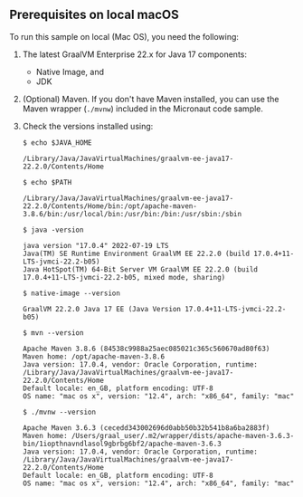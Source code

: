 ## Prerequisites on local macOS

To run this sample on local (Mac OS), you need the following:

1. The latest GraalVM Enterprise 22.x for Java 17 components:
    - Native Image, and
    - JDK

2. (Optional) Maven. If you don't have Maven installed, you can use the Maven wrapper (`./mvnw`) included in the Micronaut code sample.

3. Check the versions installed using:

    ```shell
    $ echo $JAVA_HOME

    /Library/Java/JavaVirtualMachines/graalvm-ee-java17-22.2.0/Contents/Home
    ```

    ```shell
    $ echo $PATH

    /Library/Java/JavaVirtualMachines/graalvm-ee-java17-22.2.0/Contents/Home/bin:/opt/apache-maven-3.8.6/bin:/usr/local/bin:/usr/bin:/bin:/usr/sbin:/sbin
    ```

    ```shell
    $ java -version
    
    java version "17.0.4" 2022-07-19 LTS
    Java(TM) SE Runtime Environment GraalVM EE 22.2.0 (build 17.0.4+11-LTS-jvmci-22.2-b05)
    Java HotSpot(TM) 64-Bit Server VM GraalVM EE 22.2.0 (build 17.0.4+11-LTS-jvmci-22.2-b05, mixed mode, sharing)
    ```

    ```shell
    $ native-image --version
    
    GraalVM 22.2.0 Java 17 EE (Java Version 17.0.4+11-LTS-jvmci-22.2-b05)
    ```

    ```shell
    $ mvn --version

    Apache Maven 3.8.6 (84538c9988a25aec085021c365c560670ad80f63)
    Maven home: /opt/apache-maven-3.8.6
    Java version: 17.0.4, vendor: Oracle Corporation, runtime: /Library/Java/JavaVirtualMachines/graalvm-ee-java17-22.2.0/Contents/Home
    Default locale: en_GB, platform encoding: UTF-8
    OS name: "mac os x", version: "12.4", arch: "x86_64", family: "mac"
    ```

    ```shell
    $ ./mvnw --version

    Apache Maven 3.6.3 (cecedd343002696d0abb50b32b541b8a6ba2883f)
    Maven home: /Users/graal_user/.m2/wrapper/dists/apache-maven-3.6.3-bin/1iopthnavndlasol9gbrbg6bf2/apache-maven-3.6.3
    Java version: 17.0.4, vendor: Oracle Corporation, runtime: /Library/Java/JavaVirtualMachines/graalvm-ee-java17-22.2.0/Contents/Home
    Default locale: en_GB, platform encoding: UTF-8
    OS name: "mac os x", version: "12.4", arch: "x86_64", family: "mac"
    ```
